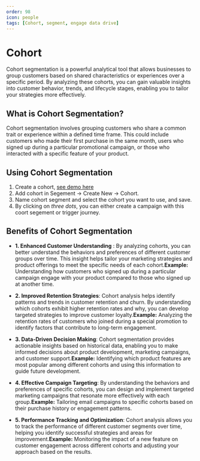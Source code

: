 ```yaml
---
order: 98
icon: people
tags: [Cohort, segment, engage data drive]
---
```


# Cohort

Cohort segmentation is a powerful analytical tool that allows businesses to group customers based on shared characteristics or experiences over a specific period. By analyzing these cohorts, you can gain valuable insights into customer behavior, trends, and lifecycle stages, enabling you to tailor your strategies more effectively.

## **What is Cohort Segmentation?**

Cohort segmentation involves grouping customers who share a common trait or experience within a defined time frame. This could include customers who made their first purchase in the same month, users who signed up during a particular promotional campaign, or those who interacted with a specific feature of your product.

## **Using Cohort Segmentation**

1. Create a cohort, [see demo here]()
2. Add cohort in Segement -> Create New -> Cohort.
3. Name cohort segment and select the cohort you want to use, and save.
4. By clicking on _three dots_, you can either create a campaign with this coort segement or trigger journey.

## **Benefits of Cohort Segmentation**

- **1. Enhanced Customer Understanding** : By analyzing cohorts, you can better understand the behaviors and preferences of different customer groups over time. This insight helps tailor your marketing strategies and product offerings to meet the specific needs of each cohort.**Example:** Understanding how customers who signed up during a particular campaign engage with your product compared to those who signed up at another time.

- **2. Improved Retention Strategies**: Cohort analysis helps identify patterns and trends in customer retention and churn. By understanding which cohorts exhibit higher retention rates and why, you can develop targeted strategies to improve customer loyalty.**Example:** Analyzing the retention rates of customers who joined during a special promotion to identify factors that contribute to long-term engagement.

- **3. Data-Driven Decision Making**: Cohort segmentation provides actionable insights based on historical data, enabling you to make informed decisions about product development, marketing campaigns, and customer support.**Example:** Identifying which product features are most popular among different cohorts and using this information to guide future development.

- **4. Effective Campaign Targeting**: By understanding the behaviors and preferences of specific cohorts, you can design and implement targeted marketing campaigns that resonate more effectively with each group.**Example:** Tailoring email campaigns to specific cohorts based on their purchase history or engagement patterns.

- **5. Performance Tracking and Optimization**: Cohort analysis allows you to track the performance of different customer segments over time, helping you identify successful strategies and areas for improvement.**Example:** Monitoring the impact of a new feature on customer engagement across different cohorts and adjusting your approach based on the results.
